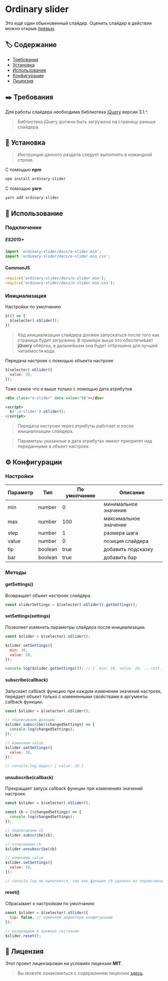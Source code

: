 Ordinary slider
===============

Это ещё один обыкновенный слайдер.
Оценить слайдер в действии можно открыв [превью](https://akhmadbabaev.github.io/ordinary-slider/).


## 🏷️ Содержание

- [Требования](#requirements)
- [Установка](#installation)
- [Использование](#usage)
- [Конфигурации](#configurations)
- [Лицензия](#license)


##  <a name="requirements"></a> ✒️ Требования

Для работы слайдера необходима библиотека [jQuery](https://jquery.com/) версии 3.1.^.

>  Библиотека  jQuery должна быть загружена на страницу раньше слайдера.


##  <a name="installation"></a> 💾 Установка

> Инструкции данного раздела следует выполнять в командной строке.

С помощью **npm**

```bash
npm install ordinary-slider
```

С помощью **yarn**

```bash
yarn add ordinary-slider
```


##  <a name="usage"></a> 💊 Использование

### Подключение

#####  ES2015+

```javascript
import 'ordinary-slider/docs/o-slider.min';
import 'ordinary-slider/docs/o-slider.min.css';
```

#### CommonJS

```javascript
require('ordinary-slider/docs/o-slider.min');
require('ordinary-slider/docs/o-slider.min.css');
```

### Инициализация 

Настройки по умолчанию

```javascript
$(() => {
  $(selector).oSlider();
})
```

> Код инициализации слайдера должен запускаться после того как страница будет загружена.
> В примере выше это обеспечивает **jQuery** обёртка, в дальнейшем она будет отброшена для лучшей читаемости кода.

Передача настроек с помощью объекта настроек

```javascript
$(selector).oSlider({
  value: 50,
});
```

Тоже самое что и выше только с помощью дата атрибутов

```html
<div class="o-slider" data-value="50"></div>

<script>
  $('.o-slider').oSlider();
</script>
```
> Передача настроек через атрибуты работает и после инициализации слайдера.

> Параметры указанные в дата атрибутах имеют приоритет над переданными в объект настроек.


##  <a name="configurations"></a> ⚙️ Конфигурации

### Настройки 

| Параметр | Тип | По умолчанию | Описание |
| --- | --- | --- | --- |
| min | number | 0 | минимальное значение |
| max | number | 100 | максимальное значение |
| step | number | 1 | размера шага |
| value | number | 0 | позиция слайдера |
| tip | boolean | true | добавить подсказку |
| bar | boolean | true | добавить бар |

### Методы

#### getSettings()

Возвращает объект настроек слайдера.

```javascript
const sliderSettings = $(selector).oSlider().getSettings(); 
```

#### setSettings(settings)

Позволяет изменять параметры слайдера после инициализации.

```javascript
const $slider = $(selector).oSlider();

$slider.setSettings({
  min: 10,
  value: 20,
});

console.log($slider.getSettings()); // {  min: 10, value: 20, ...rest }
```

#### subscribe(callback)

Запускает callback функцию при каждом изменении значений настроек,
передает объект только с измененными свойствами в аргументы
callback функции.

```javascript
const $slider = $(selector).oSlider();

// подписываем функцию
$slider.subscribe((changedSettings) => {
  console.log(changedSettings);
});

// изменяем value
$slider.setSettings({
  value: 10,
});

// console.log выдаст { value: 10 }
```

#### unsubscribe(callback)

Прекращает запуск callback функции при изменениях значений настроек.

```javascript
const $slider = $(selector).oSlider();

const cb = ((changedSettings) => {
  console.log(changedSettings);
});

// подписываем cb
$slider.subscribe(cb);

// отписываем cb
$slider.unsubscribe(cb)

// изменяем value
$slider.setSettings({
  value: 10,
});

// console.log не выполнится, так как функция cb удалена из подписчиков
```

#### reset()

Сбрасывает к настройкам по умолчанию

```javascript
const $slider = $(selector).oSlider({
  tip: false, // изменяем дефолтную конфигурацию
});

// возвращаем в прежнее состояние
$slider.reset();
```

##  <a name="license"></a> 📃 Лицензия

Этот проект лицензирован на условиях лицензии **MIT**.

> Вы можете ознакомиться с содержанием лицензии [здесь](./LICENSE.md).
